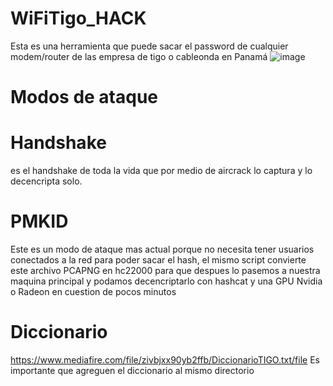 # WiFiTigo_HACK
Esta es una herramienta que puede sacar el password de cualquier modem/router de las empresa de tigo o cableonda en Panamá
![image](https://github.com/Lafassj/WiFiTigo_HACK/assets/131805585/fa7d8ec2-3953-414d-ab4c-1436367e24d6)

# Modos de ataque

# Handshake
es el handshake de toda la vida que por medio de aircrack lo captura y lo decencripta solo.

# PMKID 
Este es un modo de ataque mas actual porque no necesita tener usuarios conectados a la red para poder sacar el hash, el mismo script convierte este archivo PCAPNG en hc22000 para que despues lo pasemos a nuestra  maquina principal y podamos decencriptarlo con hashcat y una GPU Nvidia o Radeon en cuestion de pocos minutos


# Diccionario
https://www.mediafire.com/file/zivbjxx90yb2ffb/DiccionarioTIGO.txt/file
Es importante que agreguen el diccionario al mismo directorio 
